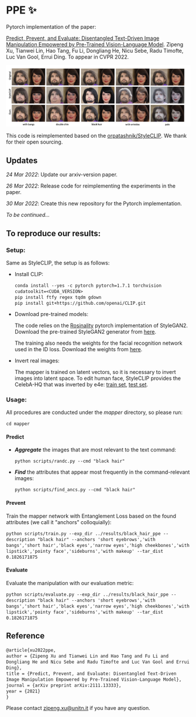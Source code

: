 # PPE ✨
Pytorch implementation of the paper:

[Predict, Prevent, and Evaluate: Disentangled Text-Driven Image Manipulation Empowered by Pre-Trained Vision-Language Model](https://arxiv.org/abs/2111.13333).
Zipeng Xu, Tianwei Lin, Hao Tang, Fu Li, Dongliang He, Nicu Sebe, Radu Timofte, Luc Van Gool, Errui Ding.
To appear in CVPR 2022.
</p>


![](img/teaser.png)

This code is reimplemented based on the [orpatashnik/StyleCLIP](https://github.com/orpatashnik/StyleCLIP).
We thank for their open sourcing.

## Updates
_24 Mar 2022_: Update our arxiv-version paper.

_26 Mar 2022_: Release code for reimplementing the experiments in the paper.

_30 Mar 2022_: Create this new repository for the Pytorch implementation. 

_To be continued..._

## To reproduce our results:
### Setup:
Same as StyleCLIP, the setup is as follows:

- Install CLIP:
    ```shell script
    conda install --yes -c pytorch pytorch=1.7.1 torchvision cudatoolkit=<CUDA_VERSION>
    pip install ftfy regex tqdm gdown
    pip install git+https://github.com/openai/CLIP.git
    ```
- Download pre-trained models:

    The code relies on the [Rosinality](https://github.com/rosinality/stylegan2-pytorch/) pytorch implementation of StyleGAN2.
Download the pre-trained StyleGAN2 generator from [here](https://drive.google.com/file/d/1EM87UquaoQmk17Q8d5kYIAHqu0dkYqdT/view?usp=sharing).
    
    The training also needs the weights for the facial recognition network used in the ID loss. 
Download the weights from [here](https://drive.google.com/file/d/1KW7bjndL3QG3sxBbZxreGHigcCCpsDgn/view?usp=sharing).

- Invert real images:

    The mapper is trained on latent vectors, so it is necessary to invert images into latent space.
    To edit human face, StyleCLIP provides the CelebA-HQ that was inverted by e4e:
[train set](https://drive.google.com/file/d/1gof8kYc_gDLUT4wQlmUdAtPnQIlCO26q/view?usp=sharing), [test set](https://drive.google.com/file/d/1j7RIfmrCoisxx3t-r-KC02Qc8barBecr/view?usp=sharing).

### Usage:
All procedures are conducted under the *mapper* directory, so please run:
```shell script
cd mapper
```
#### Predict
- ***Aggregate*** the images that are most relevant to the text command:
    
    ```shell script
    python scripts/randc.py --cmd "black hair"
    ```

- ***Find*** the attributes that appear most frequently in the command-relevant images:
    ```shell script
    python scripts/find_ancs.py --cmd "black hair"
    ```

#### Prevent
Train the mapper network with Entanglement Loss based on the found attributes (we call it "anchors" colloquially):
```shell script
python scripts/train.py --exp_dir ../results/black_hair_ppe --description "black hair" --anchors 'short eyebrows','with bangs','short hair','black eyes','narrow eyes','high cheekbones','with lipstick','pointy face','sideburns','with makeup' --tar_dist 0.1826171875
```
#### Evaluate
Evaluate the manipulation with our evaluation metric:
```shell script
python scripts/evaluate.py --exp_dir ../results/black_hair_ppe --description "black hair" --anchors 'short eyebrows','with bangs','short hair','black eyes','narrow eyes','high cheekbones','with lipstick','pointy face','sideburns','with makeup' --tar_dist 0.1826171875
```

## Reference
```
@article{xu2022ppe,
author = {Zipeng Xu and Tianwei Lin and Hao Tang and Fu Li and Dongliang He and Nicu Sebe and Radu Timofte and Luc Van Gool and Errui Ding},
title = {Predict, Prevent, and Evaluate: Disentangled Text-Driven Image Manipulation Empowered by Pre-Trained Vision-Language Model},
journal = {arXiv preprint arXiv:2111.13333},
year = {2021}
}
```

Please contact zipeng.xu@unitn.it if you have any question.
